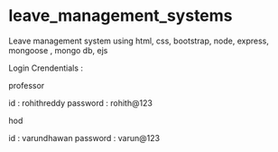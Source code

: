 # leave_management_systems
 Leave management system using html, css, bootstrap, node, express, mongoose , mongo db, ejs

Login Crendentials :

professor

id : rohithreddy
password : rohith@123

hod 

id : varundhawan
password : varun@123

